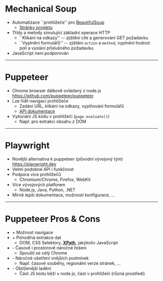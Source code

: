 # Mechanical Soup

- Automatizace ``prohlížeče'' pro [BeautifulSoup](#/beautifulsoup)
	- [Stránky projektu](https://github.com/MechanicalSoup/MechanicalSoup)
- Třídy a metody simulující základní operace HTTP
	- ``Klikání na odkazy'' -- zjištění cíle a generování GET požadavku
	- ``Vyplnění formulářů'' -- zjištění `action` a `method`, vyplnění hodnot polí a vyslání příslušného požadavku.
- JavaScript není podporován

---

# Puppeteer

- Chrome browser dálkově ovládaný z node.js\
  https://github.com/puppeteer/puppeteer
- Lze řídit navigaci prohlížeče
	- Zadání URL, klikání na odkazy, vyplňování formulářů
	- [API dokumentace](https://github.com/puppeteer/puppeteer/blob/v5.3.1/docs/api.md)
- Vykonání JS kódu v prohlížeči (`page.evaluate()`)
	- Např. pro extrakci obsahu z DOM

---

# Playwright

- Novější alternativa k puppeteer (původní vývojový tým)\
  https://playwright.dev
- Velmi podobné API i funkčnost
- Podpora více prohlížečů
	- Chromium/Chrome, Firefox, WebKit
- Více vývojových platforem
	- Node.js, Java, Python, .NET
- Mírně lepší dokumentace, možnosti konfigurace, ...

---

# Puppeteer Pros & Cons
- \+ Možnost navigace <!-- .element: class="plus" -->
- \+ Pohodlná extrakce dat <!-- .element: class="plus" -->
	- DOM, CSS Selektory, [**XPath**](#/xpath), jakýkoliv JavaScript
- \- Časově i prostorově náročné řešení <!-- .element: class="minus" -->
	- Spouští se celý Chrome
- \- Náročné ošetření vnějších podmínek <!-- .element: class="minus" -->
	- Např. časové souběhy, regionální verze stránek, ...
- \- Obtíženější ladění <!-- .element: class="minus" -->
	- Část JS kódu běží v node.js, část v prohlížeči (různá prostředí)

